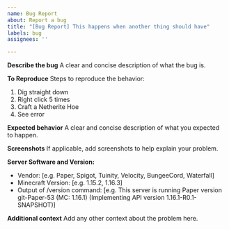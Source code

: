 ```yaml
---
name: Bug Report
about: Report a bug
title: "[Bug Report] This happens when another thing should have"
labels: bug
assignees: ''

---
```


**Describe the bug**
A clear and concise description of what the bug is.

**To Reproduce**
Steps to reproduce the behavior:
1. Dig straight down
2. Right click 5 times
3. Craft a Netherite Hoe
4. See error

**Expected behavior**
A clear and concise description of what you expected to happen.

**Screenshots**
If applicable, add screenshots to help explain your problem.

**Server Software and Version:**
 - Vendor: [e.g. Paper, Spigot, Tuinity, Velocity, BungeeCord, Waterfall]
 - Minecraft Version: [e.g. 1.15.2, 1.16.3]
 - Output of /version command: [e.g. This server is running Paper version git-Paper-53 (MC: 1.16.1) (Implementing API version 1.16.1-R0.1-SNAPSHOT)] 

**Additional context**
Add any other context about the problem here.
